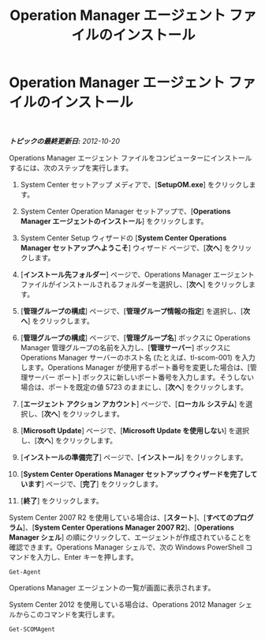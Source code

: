 ﻿---
title: Operation Manager エージェント ファイルのインストール
TOCTitle: Operation Manager エージェント ファイルのインストール
ms:assetid: e2246c44-0c75-43fc-8b04-26e53c5dd572
ms:mtpsurl: https://technet.microsoft.com/ja-jp/library/JJ205345(v=OCS.15)
ms:contentKeyID: 48273941
ms.date: 05/19/2016
mtps_version: v=OCS.15
ms.translationtype: HT
---

# Operation Manager エージェント ファイルのインストール

 

_**トピックの最終更新日:** 2012-10-20_

Operations Manager エージェント ファイルをコンピューターにインストールするには、次のステップを実行します。

1.  System Center セットアップ メディアで、\[**SetupOM.exe**\] をクリックします。

2.  System Center Operation Manager セットアップで、\[**Operations Manager エージェントのインストール**\] をクリックします。

3.  System Center Setup ウィザードの \[**System Center Operations Manager セットアップへようこそ**\] ウィザード ページで、\[**次へ**\] をクリックします。

4.  \[**インストール先フォルダー**\] ページで、Operations Manager エージェント ファイルがインストールされるフォルダーを選択し、\[**次へ**\] をクリックします。

5.  \[**管理グループの構成**\] ページで、\[**管理グループ情報の指定**\] を選択し、\[**次へ**\] をクリックします。

6.  \[**管理グループの構成**\] ページで、\[**管理グループ名**\] ボックスに Operations Manager 管理グループの名前を入力し、\[**管理サーバー**\] ボックスに Operations Manager サーバーのホスト名 (たとえば、tl-scom-001) を入力します。Operations Manager が使用するポート番号を変更した場合は、\[管理サーバー ポート\] ボックスに新しいポート番号を入力します。そうしない場合は、ポートを既定の値 5723 のままにし、\[**次へ**\] をクリックします。

7.  \[**エージェント アクション アカウント**\] ページで、\[**ローカル システム**\] を選択し、\[**次へ**\] をクリックします。

8.  \[**Microsoft Update**\] ページで、\[**Microsoft Update を使用しない**\] を選択し、\[**次へ**\] をクリックします。

9.  \[**インストールの準備完了**\] ページで、\[**インストール**\] をクリックします。

10. \[**System Center Operations Manager セットアップ ウィザードを完了しています**\] ページで、\[**完了**\] をクリックします。

11. \[**終了**\] をクリックします。

System Center 2007 R2 を使用している場合は、\[**スタート**\]、\[**すべてのプログラム**\]、\[**System Center Operations Manager 2007 R2**\]、\[**Operations Manager シェル**\] の順にクリックして、エージェントが作成されていることを確認できます。Operations Manager シェルで、次の Windows PowerShell コマンドを入力し、Enter キーを押します。

    Get-Agent 

Operations Manager エージェントの一覧が画面に表示されます。

System Center 2012 を使用している場合は、Operations 2012 Manager シェルからこのコマンドを実行します。

    Get-SCOMAgent

